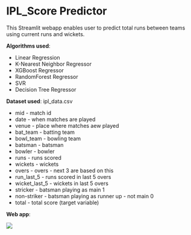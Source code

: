 # IPL_Score Predictor
This Streamlit webapp enables user to predict total runs between teams using current runs and wickets.

**Algorithms used**:
- Linear Regression
- K-Nearest Neighbor Regressor
- XGBoost Regressor
- RandomForest Regressor
- SVR
- Decision Tree Regressor

**Dataset used**: ipl_data.csv

- mid - match id
- date - when matches are played
- venue - place where matches aew played
- bat_team - batting team
- bowl_team - bowling team
- batsman - batsman
- bowler - bowler
- runs - runs scored
- wickets - wickets
- overs - overs - next 3 are based on this
- run_last_5 - runs scored in last 5 overs
- wicket_last_5 - wickets in last 5 overs
- stricker - batsman playing as main 1
- non-striker - batsman playing as runner up - not main 0
- total - total score (target variable)

**Web app**:

![](https://github.com/Shantanu221/IPL_Score-Predictor/blob/main/streamlit-ipl_score_predict.gif)
